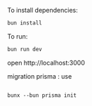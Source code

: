 To install dependencies:

```sh
bun install
```

To run:

```sh
bun run dev
```

open http://localhost:3000

migration prisma : use

```

bunx --bun prisma init

```
